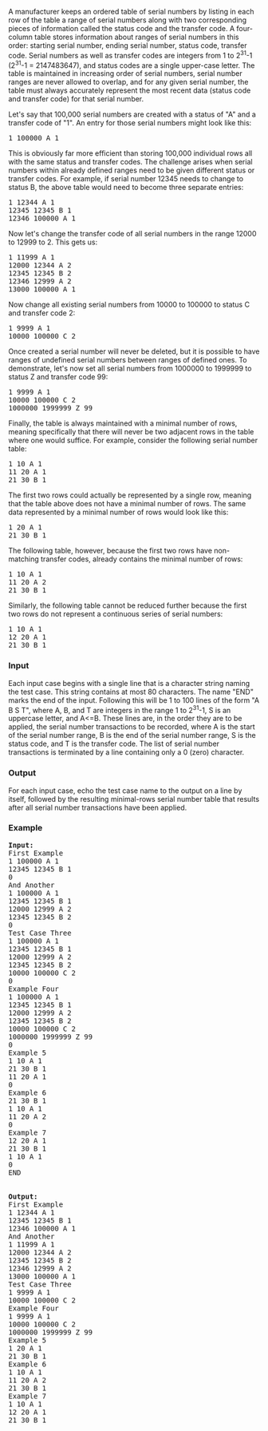 <p>A manufacturer keeps an ordered table of serial numbers by listing in each row of the table a range of serial numbers along with two corresponding pieces of information called the status code and the transfer code. A four-column table stores information about ranges of serial numbers in this order: starting serial number, ending serial number, status code, transfer code. Serial numbers as well as transfer codes are integers from 1 to 2<sup>31</sup>-1 (2<sup>31</sup>-1 = 2147483647), and status codes are a single upper-case letter. The table is maintained in increasing order of serial numbers, serial number ranges are never allowed to overlap, and for any given serial number, the table must always accurately represent the most recent data (status code and transfer code) for that serial number.</p>

<p>Let's say that 100,000 serial numbers are created with a status of "A" and a transfer code of "1". An entry for those serial numbers might look like this:</p>

<pre>1 100000 A 1</pre>

<p>This is obviously far more efficient than storing 100,000 individual rows all with the same status and transfer codes. The challenge arises when serial numbers within already defined ranges need to be given different status or transfer codes. For example, if serial number 12345 needs to change to status B, the above table would need to become three separate entries:</p>

<pre>1 12344 A 1
12345 12345 B 1
12346 100000 A 1</pre>

<p>Now let's change the transfer code of all serial numbers in the range 12000 to 12999 to 2. This gets us:</p>

<pre>1 11999 A 1
12000 12344 A 2
12345 12345 B 2
12346 12999 A 2
13000 100000 A 1</pre>

<p>Now change all existing serial numbers from 10000 to 100000 to status C and transfer code 2:</p>

<pre>1 9999 A 1
10000 100000 C 2</pre>

<p>Once created a serial number will never be deleted, but it is possible to have ranges of undefined serial numbers between ranges of defined ones. To demonstrate, let's now set all serial numbers from 1000000 to 1999999 to status Z and transfer code 99:</p>

<pre>1 9999 A 1
10000 100000 C 2
1000000 1999999 Z 99</pre>

<p>Finally, the table is always maintained with a minimal number of rows, meaning specifically that there will never be two adjacent rows in the table where one would suffice. For example, consider the following serial number table:</p>

<pre>1 10 A 1
11 20 A 1
21 30 B 1</pre>

<p>The first two rows could actually be represented by a single row, meaning that the table above does not have a minimal number of rows. The same data represented by a minimal number of rows would look like this:</p>

<pre>1 20 A 1
21 30 B 1</pre>

<p>The following table, however, because the first two rows have non-matching transfer codes, already contains the minimal number of rows:</p>

<pre>1 10 A 1
11 20 A 2
21 30 B 1</pre>

<p>Similarly, the following table cannot be reduced further because the first two rows do not represent a continuous series of serial numbers:</p>

<pre>1 10 A 1
12 20 A 1
21 30 B 1</pre>


<h3>Input</h3>
<p> Each input case begins with a single line that is a character string naming the test case. This string contains at most 80 characters. The name "END" marks the end of the input. Following this will be 1 to 100 lines of the form "A B S T", where A, B, and T are integers in the range 1 to 2<sup>31</sup>-1, S is an uppercase letter, and A&lt;=B. These lines are, in the order they are to be applied, the serial number transactions to be recorded, where A is the start of the serial number range, B is the end of the serial number range, S is the status code, and T is the transfer code. The list of serial number transactions is terminated by a line containing only a 0 (zero) character.</p>



<h3>Output</h3>
<p>For each input case, echo the test case name to the output on a line by itself, followed by the resulting minimal-rows serial number table that results after all serial number transactions have been applied.</p>



<h3>Example</h3>

<pre><b>Input:</b>
First Example
1 100000 A 1
12345 12345 B 1
0
And Another
1 100000 A 1
12345 12345 B 1
12000 12999 A 2
12345 12345 B 2
0
Test Case Three
1 100000 A 1
12345 12345 B 1
12000 12999 A 2
12345 12345 B 2
10000 100000 C 2
0
Example Four
1 100000 A 1
12345 12345 B 1
12000 12999 A 2
12345 12345 B 2
10000 100000 C 2
1000000 1999999 Z 99
0
Example 5
1 10 A 1
21 30 B 1
11 20 A 1
0
Example 6
21 30 B 1
1 10 A 1
11 20 A 2
0
Example 7
12 20 A 1
21 30 B 1
1 10 A 1
0
END


<b>Output:</b>
First Example
1 12344 A 1
12345 12345 B 1
12346 100000 A 1
And Another
1 11999 A 1
12000 12344 A 2
12345 12345 B 2
12346 12999 A 2
13000 100000 A 1
Test Case Three
1 9999 A 1
10000 100000 C 2
Example Four
1 9999 A 1
10000 100000 C 2
1000000 1999999 Z 99
Example 5
1 20 A 1
21 30 B 1
Example 6
1 10 A 1
11 20 A 2
21 30 B 1
Example 7
1 10 A 1
12 20 A 1
21 30 B 1

</pre>